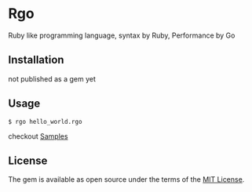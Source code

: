 # Rgo

Ruby like programming language, syntax by Ruby, Performance by Go

## Installation

not published as a gem yet

## Usage

    $ rgo hello_world.rgo

checkout [Samples](samples)

## License

The gem is available as open source under the terms of the [MIT License](https://opensource.org/licenses/MIT).
